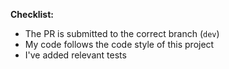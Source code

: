 
<!--
MAKE SURE TO READ THE CONTRIBUTING GUIDE
https://github.com/MudBlazor/MudBlazor/blob/dev/CONTRIBUTING.md
-->

<!-- Describe your changes and what the purpose of them is. -->
<!-- If you made any visual changes, provide screenshots of before/after. If it has moving parts, please attach a high quality video. -->

**Checklist:**

<!-- If you're unsure about any of these, don't hesitate to ask. We're here to help! -->
- The PR is submitted to the correct branch (`dev`)
- My code follows the code style of this project
- I've added relevant tests
